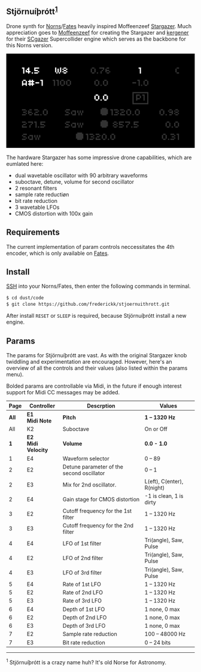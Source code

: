 Stjörnuíþrótt<sup>[1](#_1)</sup>
---

Drone synth for [Norns](http://monome.org/norns)/[Fates](https://llllllll.co/t/fates-a-diy-norns-dac-board-for-raspberry-pi/22999) heavily inspired Moffeenzeef [Stargazer](https://www.moffenzeefmodular.com/stargazer). Much appreciation goes to [Moffeenzeef](https://www.moffenzeefmodular.com/) for creating the Stargazer and [kergener](https://sccode.org/kergener) for their [SCgazer](https://sccode.org/1-5db) Supercollider engine which serves as the backbone for this Norns version.

![Stjörnuíþrótt UI](stjoernuithrott.png)

The hardware Stargazer has some impressive drone capabilities, which are eumlated here:

- dual wavetable oscillator with 90 arbitrary waveforms
- suboctave, detune, volume for second oscillator 
- 2 resonant filters
- sample rate reductiøn
- bit rate reduction
- 3 wavetable LFOs
- CMOS distortion with 100x gain 


## Requirements

The current implementation of param controls neccessitates the 4th encoder, which is only available on [Fates](https://llllllll.co/t/fates-a-diy-norns-dac-board-for-raspberry-pi/22999).


## Install

[SSH](https://monome.org/docs/norns/maiden/#sshhttps://monome.org/docs/norns/maiden/#ssh) into your Norns/Fates, then enter the following commands in terminal.

```bash
$ cd dust/code
$ git clone https://github.com/frederickk/stjoernuithrott.git
```

After install `RESET` or `SLEEP` is required, because Stjörnuíþrótt install a new engine.


## Params

The params for Stjörnuíþrótt are vast. As with the original Stargazer knob twiddling and experimentation are encouraged. However, here's an overview of all the controls and their values (also listed within the params menu).

Bolded params are controllable via Midi, in the future if enough interest support for Midi CC messages may be added.

| Page    | Controller                    | Descrption                                | Values                     |
| ------- | ----------------------------- | ----------------------------------------- | -------------------------- |
| **All** | **E1**<br />**Midi Note**     | **Pitch**                                 | **1 – 1320 Hz**            |
| All     | K2                            | Suboctave                                 | On or Off                  |
| **1**   | **E2**<br />**Midi Velocity** | **Volume**                                | **0.0 - 1.0**              |
| 1       | E4                            | Waveform selector                         | 0 – 89                     |
| 2       | E2                            | Detune parameter of the second oscillator | 0 – 1                      |
| 2       | E3                            | Mix for 2nd oscillator.                   | L(eft), C(enter), R(night) |
| 2       | E4                            | Gain stage for CMOS distortion            | -1 is clean, 1 is dirty    |
| 3       | E2                            | Cutoff frequency for the 1st filter       | 1 – 1320 Hz                |
| 3       | E3                            | Cutoff frequency for the 2nd filter       | 1 – 1320 Hz                |
| 4       | E4                            | LFO of 1st filter                         | Tri(angle), Saw, Pulse     |
| 4       | E2                            | LFO of 2nd filter                         | Tri(angle), Saw, Pulse     |
| 4       | E3                            | LFO of 3rd filter                         | Tri(angle), Saw, Pulse     |
| 5       | E4                            | Rate of 1st LFO                           | 1 – 1320 Hz                |
| 5       | E2                            | Rate of 2nd LFO                           | 1 – 1320 Hz                |
| 5       | E3                            | Rate of 3rd LFO                           | 1 – 1320 Hz                |
| 6       | E4                            | Depth of 1st LFO                          | 1 none, 0 max              |
| 6       | E2                            | Depth of 2nd LFO                          | 1 none, 0 max              |
| 6       | E3                            | Depth of 3rd LFO                          | 1 none, 0 max              |
| 7       | E2                            | Sample rate reduction                     | 100 – 48000 Hz             |
| 7       | E3                            | Bit rate reduction                        | 0 – 24 bits                |

---

<sup id="_1">1</sup> Stjörnuíþrótt is a crazy name huh? It's old Norse for Astronomy.